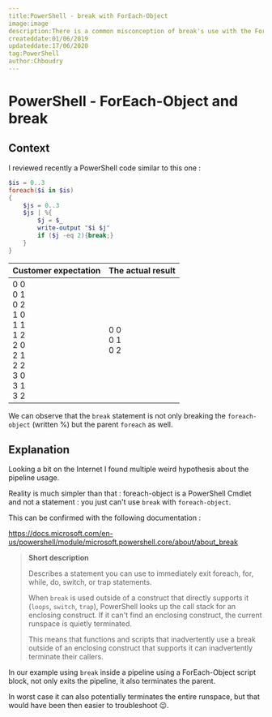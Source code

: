 ```yaml
---
title:PowerShell - break with ForEach-Object 
image:image
description:There is a common misconception of break's use with the ForEach-Object Cmdlet.
createddate:01/06/2019
updateddate:17/06/2020
tag:PowerShell
author:Chboudry
---
```


# PowerShell - ForEach-Object and break

## Context
I reviewed recently a PowerShell code similar to this one :
```powershell
$is = 0..3
foreach($i in $is)
{
	$js = 0..3
	$js | %{
		$j = $_
		write-output "$i $j"
		if ($j -eq 2){break;}
	}
}
```
| Customer expectation  | The actual result |
| ------------- | ------------- |
| 0 0<br>0 1<br>0 2<br>1 0<br>1 1<br>1 2<br>2 0<br>2 1<br>2 2<br>3 0<br>3 1<br>3 2 | 0 0<br>0 1<br>0 2  |

We can observe that the `break` statement is not only breaking the `foreach-object` (written %) but the parent `foreach` as well.

## Explanation

Looking a bit on the Internet I found multiple weird hypothesis about the pipeline usage.

Reality is much simpler than that : foreach-object is a PowerShell Cmdlet and not a statement : you just can't use `break` with `foreach-object`.

This can be confirmed with the following documentation :

https://docs.microsoft.com/en-us/powershell/module/microsoft.powershell.core/about/about_break


>**Short description**
>
>Describes a statement you can use to immediately exit foreach, for, while, do, switch, or trap statements.
>
>When `break` is used outside of a construct that directly supports it (`loops`, `switch`, `trap`), PowerShell looks up the call stack for an enclosing construct. If it can't find an enclosing construct, the current runspace is quietly terminated.
>
>This means that functions and scripts that inadvertently use a break outside of an enclosing construct that supports it can inadvertently terminate their callers.

In our example using `break` inside a pipeline using a ForEach-Object script block, not only exits the pipeline, it also terminates the parent. 

In worst case it can also potentially terminates the entire runspace, but that would have been then easier to troubleshoot :wink:.
